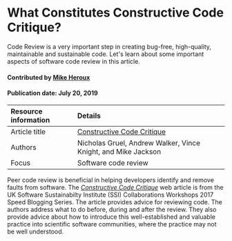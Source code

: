 
# What Constitutes Constructive Code Critique?
<!--deck text start-->
Code Review is a very important step in creating bug-free, high-quality, maintainable and sustainable code. Let's learn about some important aspects of software code review in this article.
<!--deck text end-->

#### Contributed by [Mike Heroux](https://github.com/maherou "Mike Heroux GitHub Profile")
#### Publication date: July 20, 2019

Resource information | Details
:--- | :--- 
Article title  | [Constructive Code Critique](https://www.software.ac.uk/blog/2017-05-11-constructive-code-critique)
Authors | Nicholas Gruel, Andrew Walker, Vince Knight, and Mike Jackson
Focus | Software code review

Peer code review is beneficial in helping developers identify and remove faults from software. The *[Constructive Code Critique](https://www.software.ac.uk/blog/2017-05-11-constructive-code-critique)* web article is from the UK Software Sustainabilty Institute (SSI) Collaborations Workshops 2017 Speed Blogging Series. The article provides advice for reviewing code.  The authors address what to do before, during and after the review.  They also provide advice about how to introduce this well-established and valuable practice into scientific software communities, where the practice may not be well understood.

<!---
Publish: yes
Categories: Planning
Topics: Software engineering
Level: 2
Prerequisites: defaults
Aggregate: none
--->
